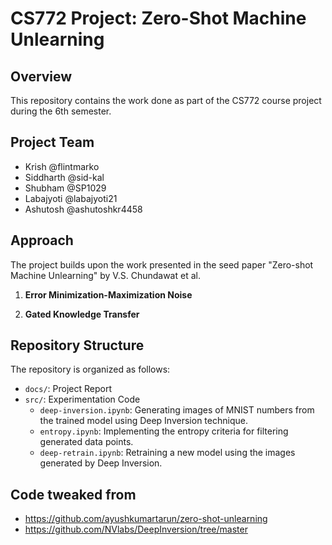 # CS772 Project: Zero-Shot Machine Unlearning

## Overview
This repository contains the work done as part of the CS772 course project during the 6th semester.

## Project Team
- Krish @flintmarko
- Siddharth @sid-kal
- Shubham @SP1029
- Labajyoti @labajyoti21
- Ashutosh @ashutoshkr4458

## Approach
The project builds upon the work presented in the seed paper "Zero-shot Machine Unlearning" by V.S. Chundawat et al.

1. **Error Minimization-Maximization Noise**

2. **Gated Knowledge Transfer**

## Repository Structure
The repository is organized as follows:

- `docs/`: Project Report
- `src/`: Experimentation Code
  - `deep-inversion.ipynb`: Generating images of MNIST numbers from the trained model using Deep Inversion technique.
  - `entropy.ipynb`: Implementing the entropy criteria for filtering generated data points.
  - `deep-retrain.ipynb`: Retraining a new model using the images generated by Deep Inversion.

## Code tweaked from
- https://github.com/ayushkumartarun/zero-shot-unlearning
- https://github.com/NVlabs/DeepInversion/tree/master
